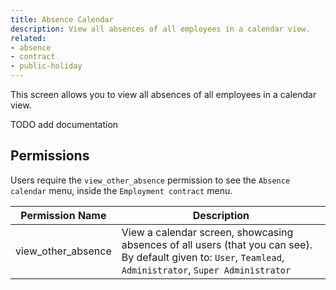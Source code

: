 ```yaml
---
title: Absence Calendar
description: View all absences of all employees in a calendar view. 
related:
- absence
- contract
- public-holiday
---
```


This screen allows you to view all absences of all employees in a calendar view.

TODO add documentation

## Permissions

Users require the `view_other_absence` permission to see the `Absence calendar` menu, inside the `Employment contract` menu.

| Permission Name          | Description                                                                                                                                                  |
|--------------------------|--------------------------------------------------------------------------------------------------------------------------------------------------------------|
| view_other_absence       | View a calendar screen, showcasing absences of all users (that you can see). By default given to: `User`, `Teamlead`, `Administrator`, `Super Administrator` |

